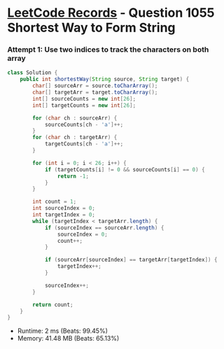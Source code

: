 # [LeetCode Records](../../README.md) - Question 1055 Shortest Way to Form String

### Attempt 1: Use two indices to track the characters on both array
```java
class Solution {
    public int shortestWay(String source, String target) {
        char[] sourceArr = source.toCharArray();
        char[] targetArr = target.toCharArray();
        int[] sourceCounts = new int[26];
        int[] targetCounts = new int[26];

        for (char ch : sourceArr) {
            sourceCounts[ch - 'a']++;
        }
        for (char ch : targetArr) {
            targetCounts[ch - 'a']++;
        }

        for (int i = 0; i < 26; i++) {
            if (targetCounts[i] != 0 && sourceCounts[i] == 0) {
                return -1;
            }
        }

        int count = 1;
        int sourceIndex = 0;
        int targetIndex = 0;
        while (targetIndex < targetArr.length) {
            if (sourceIndex == sourceArr.length) {
                sourceIndex = 0;
                count++;
            }

            if (sourceArr[sourceIndex] == targetArr[targetIndex]) {
                targetIndex++;
            }

            sourceIndex++;
        }

        return count;
    }
}
```
- Runtime: 2 ms (Beats: 99.45%)
- Memory: 41.48 MB (Beats: 65.13%)

<br>
